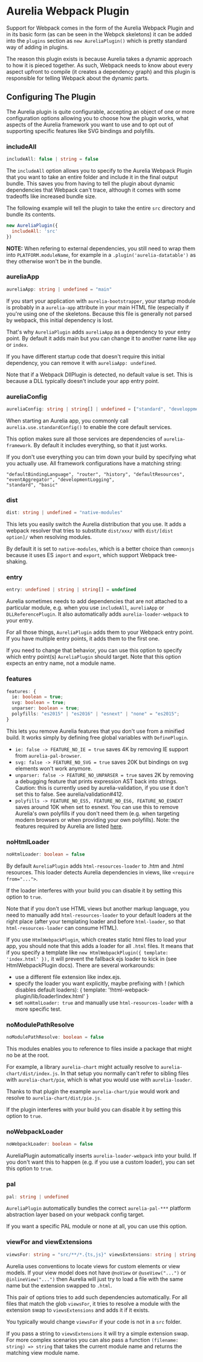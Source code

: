 # Aurelia Webpack Plugin

Support for Webpack comes in the form of the Aurelia Webpack Plugin and in its basic form (as can be seen in the Webpck skeletons) it can be added into the `plugins` section as `new AureliaPlugin()` which is pretty standard way of adding in plugins.

The reason this plugin exists is because Aurelia takes a dynamic approach to how it is pieced together. As such, Webpack needs to know about every aspect upfront to compile (it creates a dependency graph) and this plugin is responsible for telling Webpack about the dynamic parts.

## Configuring The Plugin

The Aurelia plugin is quite configurable, accepting an object of one or more configuration options allowing you to choose how the plugin works, what aspects of the Aurelia framework you want to use and to opt out of supporting specific features like SVG bindings and polyfills.

### includeAll

```typescript
includeAll: false | string = false
```

The `includeAll` option allows you to specify to the Aurelia Webpack Plugin that you want to take an entire folder and include it in the final output bundle. This saves you from having to tell the plugin about dynamic dependencies that Webpack can't trace, although it comes with some tradeoffs like increased bundle size.

The following example will tell the plugin to take the entire `src` directory and bundle its contents.

```javascript
new AureliaPlugin({
  includeAll: 'src'
})
```

**NOTE:** When refering to external dependencies, you still need to wrap them into `PLATFORM.moduleName`, for example in a `.plugin('aurelia-datatable')` as they otherwise won't be in the bundle.

### aureliaApp

```typescript
aureliaApp: string | undefined = "main"
```

If you start your application with `aurelia-bootstrapper`, your startup module is probably in a `aurelia-app` attribute in your main HTML file (especially if you're using one of the skeletons. Because this file is generally not parsed by webpack, this initial dependency is lost.

That's why `AureliaPlugin` adds `aureliaApp` as a dependency to your entry point. By default it adds main but you can change it to another name like `app` or `index`.

If you have different startup code that doesn't require this initial dependency, you can remove it with `aureliaApp: undefined`.

Note that if a Webpack DllPlugin is detected, no default value is set. This is because a DLL typically doesn't include your app entry point.

### aureliaConfig

```typescript
aureliaConfig: string | string[] | undefined = ["standard", "developpmentLogging"]
```

When starting an Aurelia app, you commonly call `aurelia.use.standardConfig()` to enable the core default services.

This option makes sure all those services are dependencies of `aurelia-framework`. By default it includes everything, so that it just works.

If you don't use everything you can trim down your build by specifying what you actually use. All framework configurations have a matching string:

```text
"defaultBindingLanguage", "router", "history", "defaultResources", "eventAggregator", "developmentLogging",
"standard", "basic"
```

### dist

```typescript
dist: string | undefined = "native-modules"
```

This lets you easily switch the Aurelia distribution that you use. It adds a webpack resolver that tries to substitute `dist/xxx/` with `dist/[dist option]/` when resolving modules.

By default it is set to `native-modules`, which is a better choice than `commonjs` because it uses ES `import` and `export`, which support Webpack tree-shaking.

### entry

```typescript
entry: undefined | string | string[] = undefined
```

Aurelia sometimes needs to add dependencies that are not attached to a particular module, e.g. when you use `includeAll`, `aureliaApp` or `DLLReferencePlugin`. It also automatically adds `aurelia-loader-webpack` to your entry.

For all those things, `AureliaPlugin` adds them to your Webpack entry point. If you have multiple entry points, it adds them to the first one.

If you need to change that behavior, you can use this option to specify which entry point(s) `AureliaPlugin` should target. Note that this option expects an entry name, not a module name.

### features

```typescript
features: { 
  ie: boolean = true;
  svg: boolean = true;
  unparser: boolean = true;
  polyfills: "es2015" | "es2016" | "esnext" | "none" = "es2015";
}
```

This lets you remove Aurelia features that you don't use from a minified build. It works simply by defining free global variables with `DefinePlugin`.

- `ie: false -> FEATURE_NO_IE = true` saves 4K by removing IE support from `aurelia-pal-browser`.
- `svg: false -> FEATURE_NO_SVG = true` saves 20K but bindings on svg elements won't work anymore.
- `unparser: false -> FEATURE_NO_UNPARSER = true` saves 2K by removing a debugging feature that prints expression AST back into strings. Caution: this is currently used by aurelia-validation, if you use it don't set this to false. See aurelia/validation#412.
- `polyfills -> FEATURE_NO_ES5, FEATURE_NO_ES6, FEATURE_NO_ESNEXT` saves around 10K when set to esnext. You can use this to remove Aurelia's own polyfills if you don't need them (e.g. when targeting modern browsers or when providing your own polyfills). Note: the features required by Aurelia are listed [here](https://github.com/aurelia/polyfills).

### noHtmlLoader

```typescript
noHtmlLoader: boolean = false
```

By default ``AureliaPlugin`` adds ``html-resources-loader`` to .htm and .html resources. This loader detects Aurelia dependencies in views, like `<require from="...">`.

If the loader interferes with your build you can disable it by setting this option to `true`.

Note that if you don't use HTML views but another markup language, you need to manually add `html-resources-loader` to your default loaders at the right place (after your templating loader and before `html-loader`, so that `html-resources-loader` can consume HTML).

If you use `HtmlWebpackPlugin`, which creates static html files to load your app, you should note that this adds a loader for all `.html` files. It means that if you specify a template like `new HtmlWebpackPlugin({ template: 'index.html' }),` it will prevent the fallback ejs loader to kick in (see HtmlWebpackPlugin docs). There are several workarounds:

- use a different file extension like index.ejs.
- specify the loader you want explicitly, maybe prefixing with ! (which disables default loaders): { template: '!html-webpack-plugin/lib/loader!index.html' }
- set `noHtmlLoader: true` and manually use `html-resources-loader` with a more specific test.

### noModulePathResolve

```typescript
noModulePathResolve: boolean = false
```

This modules enables you to reference to files inside a package that might no be at the root.

For example, a library `aurelia-chart` might actually resolve to `aurelia-chart/dist/index.js`. In that setup you normally can't refer to sibling files with `aurelia-chart/pie`, which is what you would use with `aurelia-loader`.

Thanks to that plugin the example `aurelia-chart/pie` would work and resolve to `aurelia-chart/dist/pie.js`.

If the plugin interferes with your build you can disable it by setting this option to `true`.

### noWebpackLoader

```typescript
noWebpackLoader: boolean = false
```

AureliaPlugin automatically inserts `aurelia-loader-webpack` into your build. If you don't want this to happen (e.g. if you use a custom loader), you can set this option to `true`.

### pal

```typescript
pal: string | undefined
```

`AureliaPlugin` automatically bundles the correct `aurelia-pal-***` platform abstraction layer based on your webpack config target.

If you want a specific PAL module or none at all, you can use this option.

### viewFor and viewExtensions

```typescript
viewsFor: string = "src/**/*.{ts,js}" viewsExtensions: string | string[] | Function | Function[] = ".html"
```

Aurelia uses conventions to locate views for custom elements or view models. If your view model does not have `@noView` or `@useView("...")` or `@inlineView("...")` then Aurelia will just try to load a file with the same name but the extension swapped to `.html`.

This pair of options tries to add such dependencies automatically. For all files that match the glob `viewsFor`, it tries to resolve a module with the extension swap to `viewsExtensions` and adds it if it exists.

You typically would change `viewsFor` if your code is not in a `src` folder.

If you pass a string to `viewsExtensions` it will try a simple extension swap. For more complex scenarios you can also pass a function `(filename: string) => string` that takes the current module name and returns the matching view module name.
